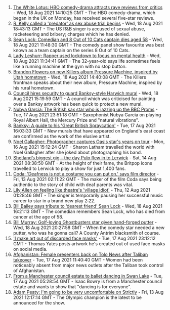 1. [The White Lotus: HBO comedy-drama attracts rave reviews from critics](https://www.bbc.co.uk/news/entertainment-arts-58254855) - Wed, 18 Aug 2021 14:10:25 GMT - The HBO comedy-drama, which began in the UK on Monday, has received several five-star reviews.
2. [R. Kelly called a 'predator' as sex abuse trial begins](https://www.bbc.co.uk/news/entertainment-arts-58254151) - Wed, 18 Aug 2021 18:43:13 GMT - The US R&B singer is accused of sexual abuse, racketeering and bribery; charges which he has denied.
3. [Sean Lock: Comedian and 8 Out of 10 Cats captain dies aged 58](https://www.bbc.co.uk/news/entertainment-arts-58254859) - Wed, 18 Aug 2021 11:48:30 GMT - The comedy panel show favourite was best known as a team captain on the series 8 Out of 10 Cats.
4. [Lady Leshurr: Rapper used lockdown to focus on mental health](https://www.bbc.co.uk/news/uk-england-birmingham-58256836) - Wed, 18 Aug 2021 11:34:41 GMT - The 32-year-old says life sometimes feels like a running machine at the gym with no stop button.
5. [Brandon Flowers on new Killers album Pressure Machine, inspired by Utah hometown](https://www.bbc.co.uk/news/entertainment-arts-58257999) - Wed, 18 Aug 2021 14:40:08 GMT - The Killers frontman speaks about their new album, Pressure Machine, inspired by his rural hometown.
6. [Council hires security to guard Banksy-style Harwich mural](https://www.bbc.co.uk/news/uk-england-essex-58260433) - Wed, 18 Aug 2021 15:19:59 GMT - A council which was criticised for painting over a Banksy artwork has been quick to protect a new mural.
7. [Nubya Garcia: The British sax star who is jazzing up the BBC Proms](https://www.bbc.co.uk/news/entertainment-arts-58112962) - Tue, 17 Aug 2021 23:51:18 GMT - Saxophonist Nubya Garcia on playing Royal Albert Hall, the Mercury Prize and "natural vibrations".
8. [Banksy: A guide to his 'Great British Spraycation'](https://www.bbc.co.uk/news/uk-england-norfolk-58145220) - Tue, 17 Aug 2021 16:03:33 GMT - New murals that have appeared on England's east coast are confirmed as the work of the elusive artist.
9. [Noel Gallagher: Photographer captures Oasis star's years on tour](https://www.bbc.co.uk/news/uk-england-manchester-58229489) - Mon, 16 Aug 2021 15:12:24 GMT - Sharon Latham travelled the world with Noel Gallagher after she joked about photographing his band.
10. [Shetland’s biggest gig – the day Pulp flew in to Lerwick](https://www.bbc.co.uk/news/uk-scotland-north-east-orkney-shetland-57599869) - Sat, 14 Aug 2021 08:38:50 GMT - At the height of their fame, the Britpop icons travelled to Lerwick to play a show for just 1,400 fans.
11. [Coda: 'Deafness is not a costume you can put on,' says film director](https://www.bbc.co.uk/news/entertainment-arts-58058653) - Fri, 13 Aug 2021 02:11:22 GMT - The maker of the film Coda says being authentic to the story of child with deaf parents was vital.
12. [Lily Allen on feeling like theatre's 'village idiot'](https://www.bbc.co.uk/news/entertainment-arts-58148849) - Thu, 12 Aug 2021 01:28:46 GMT - The singer is temporarily pausing her successful music career to star in a brand new play 2:22.
13. [Bill Bailey pays tribute to ‘dearest friend’ Sean Lock](https://www.bbc.co.uk/news/entertainment-arts-58262399) - Wed, 18 Aug 2021 16:21:13 GMT - The comedian remembers Sean Lock, who has died from cancer at the age of 58.
14. [Bill Murray: Golf-loving Ghostbusters star given hand-forged putter](https://www.bbc.co.uk/news/uk-northern-ireland-58263907) - Wed, 18 Aug 2021 20:27:58 GMT - When the comedy star needed a new putter, who was he gonna call? A County Antrim blacksmith of course.
15. ['I make art out of discarded face masks'](https://www.bbc.co.uk/news/uk-england-nottinghamshire-58187835) - Tue, 17 Aug 2021 23:12:12 GMT - Thomas Yates posts artwork he's created out of used face masks on social media.
16. [Afghanistan: Female presenters back on Tolo News after Taliban takeover](https://www.bbc.co.uk/news/world-asia-58241000) - Tue, 17 Aug 2021 11:40:40 GMT - Women had been noticeably absent from major news outlets after the Taliban took control of Afghanistan.
17. [From a Manchester council estate to ballet dancing in Swan Lake](https://www.bbc.co.uk/news/uk-england-manchester-58206917) - Tue, 17 Aug 2021 05:28:54 GMT - Isaac Bowry is from a Manchester council estate and wants to show that "dancing is for everyone".
18. [Adam Peaty: I'm going to be very uncomfortable on Strictly](https://www.bbc.co.uk/news/newsbeat-58203082) - Fri, 13 Aug 2021 12:17:14 GMT - The Olympic champion is the latest to be announced for the show.

